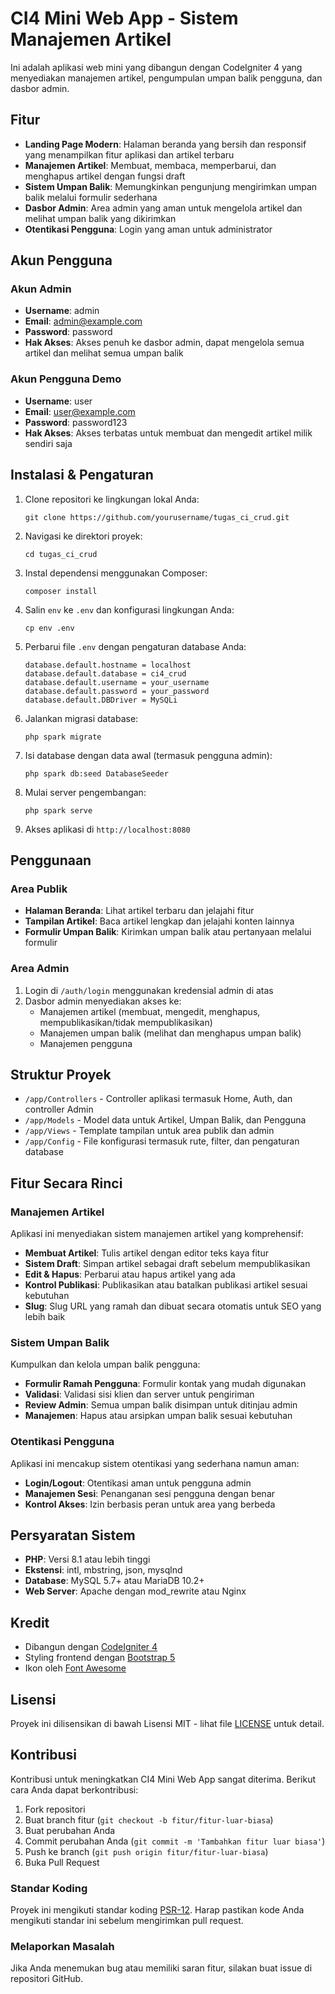 # CI4 Mini Web App - Sistem Manajemen Artikel

Ini adalah aplikasi web mini yang dibangun dengan CodeIgniter 4 yang menyediakan manajemen artikel, pengumpulan umpan balik pengguna, dan dasbor admin.

## Fitur

- **Landing Page Modern**: Halaman beranda yang bersih dan responsif yang menampilkan fitur aplikasi dan artikel terbaru
- **Manajemen Artikel**: Membuat, membaca, memperbarui, dan menghapus artikel dengan fungsi draft
- **Sistem Umpan Balik**: Memungkinkan pengunjung mengirimkan umpan balik melalui formulir sederhana
- **Dasbor Admin**: Area admin yang aman untuk mengelola artikel dan melihat umpan balik yang dikirimkan
- **Otentikasi Pengguna**: Login yang aman untuk administrator

## Akun Pengguna

### Akun Admin
- **Username**: admin
- **Email**: admin@example.com
- **Password**: password
- **Hak Akses**: Akses penuh ke dasbor admin, dapat mengelola semua artikel dan melihat semua umpan balik

### Akun Pengguna Demo
- **Username**: user
- **Email**: user@example.com
- **Password**: password123
- **Hak Akses**: Akses terbatas untuk membuat dan mengedit artikel milik sendiri saja

## Instalasi & Pengaturan

1. Clone repositori ke lingkungan lokal Anda:
   ```
   git clone https://github.com/yourusername/tugas_ci_crud.git
   ```

2. Navigasi ke direktori proyek:
   ```
   cd tugas_ci_crud
   ```

3. Instal dependensi menggunakan Composer:
   ```
   composer install
   ```

4. Salin `env` ke `.env` dan konfigurasi lingkungan Anda:
   ```
   cp env .env
   ```

5. Perbarui file `.env` dengan pengaturan database Anda:
   ```
   database.default.hostname = localhost
   database.default.database = ci4_crud
   database.default.username = your_username
   database.default.password = your_password
   database.default.DBDriver = MySQLi
   ```

6. Jalankan migrasi database:
   ```
   php spark migrate
   ```

7. Isi database dengan data awal (termasuk pengguna admin):
   ```
   php spark db:seed DatabaseSeeder
   ```

8. Mulai server pengembangan:
   ```
   php spark serve
   ```

9. Akses aplikasi di `http://localhost:8080`

## Penggunaan

### Area Publik

- **Halaman Beranda**: Lihat artikel terbaru dan jelajahi fitur
- **Tampilan Artikel**: Baca artikel lengkap dan jelajahi konten lainnya
- **Formulir Umpan Balik**: Kirimkan umpan balik atau pertanyaan melalui formulir

### Area Admin

1. Login di `/auth/login` menggunakan kredensial admin di atas
2. Dasbor admin menyediakan akses ke:
   - Manajemen artikel (membuat, mengedit, menghapus, mempublikasikan/tidak mempublikasikan)
   - Manajemen umpan balik (melihat dan menghapus umpan balik)
   - Manajemen pengguna

## Struktur Proyek

- `/app/Controllers` - Controller aplikasi termasuk Home, Auth, dan controller Admin
- `/app/Models` - Model data untuk Artikel, Umpan Balik, dan Pengguna
- `/app/Views` - Template tampilan untuk area publik dan admin
- `/app/Config` - File konfigurasi termasuk rute, filter, dan pengaturan database

## Fitur Secara Rinci

### Manajemen Artikel

Aplikasi ini menyediakan sistem manajemen artikel yang komprehensif:

- **Membuat Artikel**: Tulis artikel dengan editor teks kaya fitur
- **Sistem Draft**: Simpan artikel sebagai draft sebelum mempublikasikan
- **Edit & Hapus**: Perbarui atau hapus artikel yang ada
- **Kontrol Publikasi**: Publikasikan atau batalkan publikasi artikel sesuai kebutuhan
- **Slug**: Slug URL yang ramah dan dibuat secara otomatis untuk SEO yang lebih baik

### Sistem Umpan Balik

Kumpulkan dan kelola umpan balik pengguna:

- **Formulir Ramah Pengguna**: Formulir kontak yang mudah digunakan
- **Validasi**: Validasi sisi klien dan server untuk pengiriman
- **Review Admin**: Semua umpan balik disimpan untuk ditinjau admin
- **Manajemen**: Hapus atau arsipkan umpan balik sesuai kebutuhan

### Otentikasi Pengguna

Aplikasi ini mencakup sistem otentikasi yang sederhana namun aman:

- **Login/Logout**: Otentikasi aman untuk pengguna admin
- **Manajemen Sesi**: Penanganan sesi pengguna dengan benar
- **Kontrol Akses**: Izin berbasis peran untuk area yang berbeda

## Persyaratan Sistem

- **PHP**: Versi 8.1 atau lebih tinggi
- **Ekstensi**: intl, mbstring, json, mysqlnd
- **Database**: MySQL 5.7+ atau MariaDB 10.2+
- **Web Server**: Apache dengan mod_rewrite atau Nginx

## Kredit

- Dibangun dengan [CodeIgniter 4](https://codeigniter.com)
- Styling frontend dengan [Bootstrap 5](https://getbootstrap.com)
- Ikon oleh [Font Awesome](https://fontawesome.com)

## Lisensi

Proyek ini dilisensikan di bawah Lisensi MIT - lihat file [LICENSE](LICENSE) untuk detail.

## Kontribusi

Kontribusi untuk meningkatkan CI4 Mini Web App sangat diterima. Berikut cara Anda dapat berkontribusi:

1. Fork repositori
2. Buat branch fitur (`git checkout -b fitur/fitur-luar-biasa`)
3. Buat perubahan Anda
4. Commit perubahan Anda (`git commit -m 'Tambahkan fitur luar biasa'`)
5. Push ke branch (`git push origin fitur/fitur-luar-biasa`)
6. Buka Pull Request

### Standar Koding

Proyek ini mengikuti standar koding [PSR-12](https://www.php-fig.org/psr/psr-12/). Harap pastikan kode Anda mengikuti standar ini sebelum mengirimkan pull request.

### Melaporkan Masalah

Jika Anda menemukan bug atau memiliki saran fitur, silakan buat issue di repositori GitHub.

